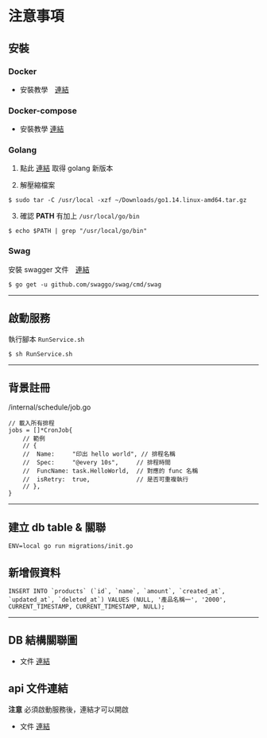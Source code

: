 # 注意事項

## 安裝

### Docker

- 安裝教學　[連結](https://www.digitalocean.com/community/tutorials/how-to-install-and-use-docker-on-ubuntu-18-04)

### Docker-compose

- 安裝教學 [連結](https://www.digitalocean.com/community/tutorials/how-to-install-docker-compose-on-ubuntu-16-04)

### Golang

1. 點此 [連結](https://golang.org/dl/) 取得 golang 新版本

2. 解壓縮檔案
   
```
$ sudo tar -C /usr/local -xzf ~/Downloads/go1.14.linux-amd64.tar.gz
```

3. 確認 __PATH__ 有加上 `/usr/local/go/bin`
   
```
$ echo $PATH | grep "/usr/local/go/bin"
```

### Swag
安裝 swagger 文件　[連結](https://github.com/swaggo/swag)

```
$ go get -u github.com/swaggo/swag/cmd/swag
```

---
## 啟動服務
執行腳本 `RunService.sh`

```
$ sh RunService.sh
```

---
## 背景註冊
/internal/schedule/job.go

```
// 載入所有排程
jobs = []*CronJob{
    // 範例
    // {
    // 	Name:     "印出 hello world", // 排程名稱
    // 	Spec:     "@every 10s",     // 排程時間
    // 	FuncName: task.HelloWorld,  // 對應的 func 名稱
    // 	isRetry:  true,             // 是否可重複執行
    // },
}
```

---
## 建立 db table & 關聯
```
ENV=local go run migrations/init.go
```

## 新增假資料
```
INSERT INTO `products` (`id`, `name`, `amount`, `created_at`, `updated_at`, `deleted_at`) VALUES (NULL, '產品名稱一', '2000', CURRENT_TIMESTAMP, CURRENT_TIMESTAMP, NULL);
```

---
## DB 結構關聯圖
- 文件 [連結](https://app.diagrams.net/#G1zoB9UmNjqfcUc-vgMqUYULoSbZvaRm9t)

## api 文件連結

**注意** 必須啟動服務後，連結才可以開啟
- 文件 [連結](http://localhost:9999/api/v1/swagger/index.html#/order/post_order)